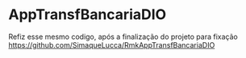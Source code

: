 # AppTransfBancariaDIO

Refiz esse mesmo codigo, após a finalização do projeto para fixação https://github.com/SimaqueLucca/RmkAppTransfBancariaDIO
